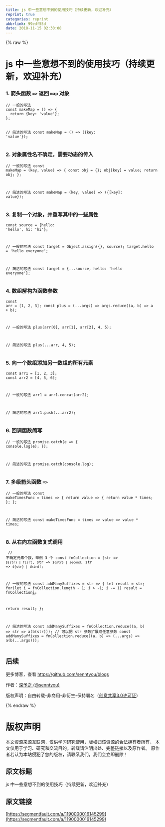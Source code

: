 ```yaml
---
title: js 中一些意想不到的使用技巧（持续更新，欢迎补充）
reprint: true
categories: reprint
abbrlink: 99edf55d
date: 2018-11-15 02:30:08
---
```


{% raw %}
<h1>js &#x4E2D;&#x4E00;&#x4E9B;&#x610F;&#x60F3;&#x4E0D;&#x5230;&#x7684;&#x4F7F;&#x7528;&#x6280;&#x5DE7;&#xFF08;&#x6301;&#x7EED;&#x66F4;&#x65B0;&#xFF0C;&#x6B22;&#x8FCE;&#x8865;&#x5145;&#xFF09;</h1><h3>1. &#x7BAD;&#x5934;&#x51FD;&#x6570; <code>=&gt;</code> &#x8FD4;&#x56DE; <code>map</code> &#x5BF9;&#x8C61;</h3><pre><code>// &#x4E00;&#x822C;&#x7684;&#x5199;&#x6CD5;
const makeMap = () =&gt; {
  return {key: &apos;value&apos;};
};

// &#x7B80;&#x6D01;&#x7684;&#x5199;&#x6CD5;
const makeMap = () =&gt; ({key: &apos;value&apos;});</code></pre><h3>2. &#x5BF9;&#x8C61;&#x5C5E;&#x6027;&#x540D;&#x4E0D;&#x786E;&#x5B9A;&#xFF0C;&#x9700;&#x8981;&#x52A8;&#x6001;&#x7684;&#x4F20;&#x5165;</h3><pre><code>// &#x4E00;&#x822C;&#x7684;&#x5199;&#x6CD5;
const makeMap = (key, value) =&gt; {
  const obj = {};
  obj[key] = value;
  return obj;
};

// &#x7B80;&#x6D01;&#x7684;&#x5199;&#x6CD5;
const makeMap = (key, value) =&gt; ({[key]: value});</code></pre><h3>3. &#x590D;&#x5236;&#x4E00;&#x4E2A;&#x5BF9;&#x8C61;&#xFF0C;&#x5E76;&#x91CD;&#x5199;&#x5176;&#x4E2D;&#x7684;&#x4E00;&#x4E9B;&#x5C5E;&#x6027;</h3><pre><code>const source = {hello: &apos;hello&apos;, hi: &apos;hi&apos;};

// &#x4E00;&#x822C;&#x7684;&#x5199;&#x6CD5;
const target = Object.assign({}, source);
target.hello = &apos;hello everyone&apos;;

// &#x7B80;&#x6D01;&#x7684;&#x5199;&#x6CD5;
const target = {...source, hello: &apos;hello everyone&apos;};</code></pre><h3>4. &#x6570;&#x7EC4;&#x89E3;&#x6784;&#x4E3A;&#x51FD;&#x6570;&#x53C2;&#x6570;</h3><pre><code>const arr = [1, 2, 3];
const plus = (...args) =&gt; args.reduce((a, b) =&gt; a + b);

// &#x4E00;&#x822C;&#x7684;&#x5199;&#x6CD5;
plus(arr[0], arr[1], arr[2], 4, 5);

// &#x7B80;&#x6D01;&#x7684;&#x5199;&#x6CD5;
plus(...arr, 4, 5);</code></pre><h3>5. &#x5411;&#x4E00;&#x4E2A;&#x6570;&#x7EC4;&#x6DFB;&#x52A0;&#x53E6;&#x4E00;&#x6570;&#x7EC4;&#x7684;&#x6240;&#x6709;&#x5143;&#x7D20;</h3><pre><code>const arr1 = [1, 2, 3];
const arr2 = [4, 5, 6];

// &#x4E00;&#x822C;&#x7684;&#x5199;&#x6CD5;
arr1 = arr1.concat(arr2);

// &#x7B80;&#x6D01;&#x7684;&#x5199;&#x6CD5;
arr1.push(...arr2);</code></pre><h3>6. &#x56DE;&#x8C03;&#x51FD;&#x6570;&#x7B80;&#x5199;</h3><pre><code>// &#x4E00;&#x822C;&#x7684;&#x5199;&#x6CD5;
promise.catch(e =&gt; {
  console.log(e);
});

// &#x7B80;&#x6D01;&#x7684;&#x5199;&#x6CD5;
promise.catch(console.log);</code></pre><h3>7. &#x591A;&#x7EA7;&#x7BAD;&#x5934;&#x51FD;&#x6570; <code>=&gt;</code></h3><pre><code>// &#x4E00;&#x822C;&#x7684;&#x5199;&#x6CD5;
const makeTimesFunc = times =&gt; {
  return value =&gt; {
    return value * times;
  };
};

// &#x7B80;&#x6D01;&#x7684;&#x5199;&#x6CD5;
const makeTimesFunc = times =&gt; value =&gt; value * times;</code></pre><h3>8. &#x4ECE;&#x53F3;&#x5411;&#x5DE6;&#x51FD;&#x6570;&#x590D;&#x5F0F;&#x8C03;&#x7528;</h3><pre><code> // &#x4E0D;&#x786E;&#x5B9A;&#x5143;&#x7D20;&#x4E2A;&#x6570;&#xFF0C;&#x4E3E;&#x4F8B; 3 &#x4E2A;
const fnCollection = [str =&gt; `${str} | fisrt`, str =&gt; `${str} | second`, str =&gt; `${str} | third`];

// &#x4E00;&#x822C;&#x7684;&#x5199;&#x6CD5;
const addManySuffixes = str =&gt; {
  let result = str;
  for(let i = fnCollection.length - 1; i &gt; -1; i -= 1) 
    result = fnCollection[i](result);
  
  return result; 
};

// &#x7B80;&#x6D01;&#x7684;&#x5199;&#x6CD5;
const addManySuffixes = fnCollection.reduce((a, b) =&gt; str =&gt; a(b(str)));
// &#x53EF;&#x4EE5;&#x628A; str &#x53C2;&#x6570;&#x6269;&#x5C55;&#x6210;&#x4EFB;&#x610F;&#x53C2;&#x6570;
const addManySuffixes = fnCollection.reduce((a, b) =&gt; (...args) =&gt; a(b(...args)));</code></pre><h2>&#x540E;&#x7EED;</h2><p>&#x66F4;&#x591A;&#x535A;&#x5BA2;&#xFF0C;&#x67E5;&#x770B; <a href="https://github.com/senntyou/blogs" rel="nofollow noreferrer">https://github.com/senntyou/blogs</a></p><p>&#x4F5C;&#x8005;&#xFF1A;<a href="https://github.com/senntyou" rel="nofollow noreferrer">&#x6DF1;&#x4E88;&#x4E4B; (@senntyou)</a></p><p>&#x7248;&#x6743;&#x58F0;&#x660E;&#xFF1A;&#x81EA;&#x7531;&#x8F6C;&#x8F7D;-&#x975E;&#x5546;&#x7528;-&#x975E;&#x884D;&#x751F;-&#x4FDD;&#x6301;&#x7F72;&#x540D;&#xFF08;<a href="https://creativecommons.org/licenses/by-nc-nd/3.0/deed.zh" rel="nofollow noreferrer">&#x521B;&#x610F;&#x5171;&#x4EAB;3.0&#x8BB8;&#x53EF;&#x8BC1;</a>&#xFF09;</p>
{% endraw %}

# 版权声明
本文资源来源互联网，仅供学习研究使用，版权归该资源的合法拥有者所有，
本文仅用于学习、研究和交流目的。转载请注明出处、完整链接以及原作者。
原作者若认为本站侵犯了您的版权，请联系我们，我们会立即删除！

## 原文标题
js 中一些意想不到的使用技巧（持续更新，欢迎补充）

## 原文链接
[https://segmentfault.com/a/1190000016145299](https://segmentfault.com/a/1190000016145299)

